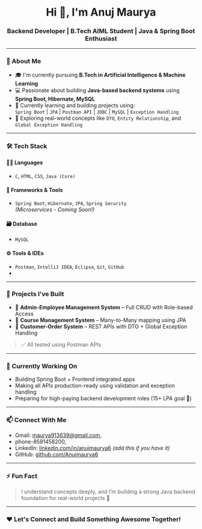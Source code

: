 <h1 align="center">Hi 👋, I'm Anuj Maurya</h1>
<h3 align="center">Backend Developer | B.Tech AIML Student | Java & Spring Boot Enthusiast</h3>

---

### 🚀 About Me
- 🎓 I'm currently pursuing **B.Tech in Artificial Intelligence & Machine Learning**  
- 💻 Passionate about building **Java-based backend systems** using **Spring Boot, Hibernate, MySQL**
- 🌱 Currently learning and building projects using:  
  `Spring Boot` | `JPA` | `Postman API` | `JDBC` | `MySQL` | `Exception Handling`
- 🧠 Exploring real-world concepts like `DTO`, `Entity Relationship`, and `Global Exception Handling`

---

### 🛠️ Tech Stack

#### 👨‍💻 Languages
- `C`, `HTML`, `CSS`, `Java (Core)`

#### 🚀 Frameworks & Tools
- `Spring Boot`, `Hibernate`, `JPA`, `Spring Security`  
  *(Microservices - Coming Soon!)*

#### 🗃️ Database
- `MySQL`

#### ⚙️ Tools & IDEs
- `Postman`, `IntelliJ IDEA`, `Eclipse`, `Git`, `GitHub`
- 
---

### 🔨 Projects I've Built
- 🔹 **Admin-Employee Management System** – Full CRUD with Role-based Access  
- 🔹 **Course Management System** – Many-to-Many mapping using JPA  
- 🔹 **Customer-Order System** – REST APIs with DTO + Global Exception Handling  
> ✅ All tested using Postman APIs

---

### 📌 Currently Working On
- Building Spring Boot + Frontend integrated apps  
- Making all APIs production-ready using validation and exception handling  
- Preparing for high-paying backend development roles (15+ LPA goal 🚀)

---

### 📫 Connect With Me
- Gmail: maurya913639@gmail.com,
- phone-8591458200,
- LinkedIn: [linkedin.com/in/anujmaurya6](https://linkedin.com/in/anujmaurya6) *(add this if you have it)*  
- GitHub: [github.com/Anujmaurya6](https://github.com/Anujmaurya6)

---

### ⚡ Fun Fact
> I understand concepts deeply, and I’m building a strong Java backend foundation for real-world projects 🚀

---

### ❤️ Let's Connect and Build Something Awesome Together!

